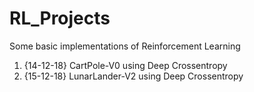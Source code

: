 # RL_Projects
Some basic implementations of Reinforcement Learning
1. {14-12-18} CartPole-V0 using Deep Crossentropy
2. {15-12-18} LunarLander-V2 using Deep Crossentropy

